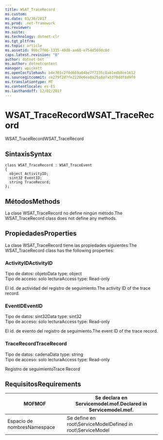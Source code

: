 ```yaml
---
title: WSAT_TraceRecord
ms.custom: 
ms.date: 03/30/2017
ms.prod: .net-framework
ms.reviewer: 
ms.suite: 
ms.technology: dotnet-clr
ms.tgt_pltfrm: 
ms.topic: article
ms.assetid: 99bc7f66-1335-40d8-aa68-e754d569dc0d
caps.latest.revision: "8"
author: dotnet-bot
ms.author: dotnetcontent
manager: wpickett
ms.openlocfilehash: b4e701c2f0d669a04be7f7235c8ab1edb8ce1612
ms.sourcegitcommit: ce279f2d7fe2220e6ea0a25a8a7a5370ddf8d9f0
ms.translationtype: MT
ms.contentlocale: es-ES
ms.lasthandoff: 12/02/2017
---
```

# <a name="wsattracerecord"></a><span data-ttu-id="54b2d-102">WSAT_TraceRecord</span><span class="sxs-lookup"><span data-stu-id="54b2d-102">WSAT_TraceRecord</span></span>
<span data-ttu-id="54b2d-103">WSAT_TraceRecord</span><span class="sxs-lookup"><span data-stu-id="54b2d-103">WSAT_TraceRecord</span></span>  
  
## <a name="syntax"></a><span data-ttu-id="54b2d-104">Sintaxis</span><span class="sxs-lookup"><span data-stu-id="54b2d-104">Syntax</span></span>  
  
```  
class WSAT_TraceRecord : WSAT_TraceEvent  
{  
  object ActivityID;  
  sint32 EventID;  
  string TraceRecord;  
};  
```  
  
## <a name="methods"></a><span data-ttu-id="54b2d-105">Métodos</span><span class="sxs-lookup"><span data-stu-id="54b2d-105">Methods</span></span>  
 <span data-ttu-id="54b2d-106">La clase WSAT_TraceRecord no define ningún método.</span><span class="sxs-lookup"><span data-stu-id="54b2d-106">The WSAT_TraceRecord class does not define any methods.</span></span>  
  
## <a name="properties"></a><span data-ttu-id="54b2d-107">Propiedades</span><span class="sxs-lookup"><span data-stu-id="54b2d-107">Properties</span></span>  
 <span data-ttu-id="54b2d-108">La clase WSAT_TraceRecord tiene las propiedades siguientes:</span><span class="sxs-lookup"><span data-stu-id="54b2d-108">The WSAT_TraceRecord class has the following properties:</span></span>  
  
### <a name="activityid"></a><span data-ttu-id="54b2d-109">ActivityID</span><span class="sxs-lookup"><span data-stu-id="54b2d-109">ActivityID</span></span>  
 <span data-ttu-id="54b2d-110">Tipo de datos: objeto</span><span class="sxs-lookup"><span data-stu-id="54b2d-110">Data type: object</span></span>  
<span data-ttu-id="54b2d-111">Tipo de acceso: solo lectura</span><span class="sxs-lookup"><span data-stu-id="54b2d-111">Access type: Read-only</span></span>  
  
 <span data-ttu-id="54b2d-112">El id. de actividad del registro de seguimiento.</span><span class="sxs-lookup"><span data-stu-id="54b2d-112">The activity ID of the trace record.</span></span>  
  
### <a name="eventid"></a><span data-ttu-id="54b2d-113">EventID</span><span class="sxs-lookup"><span data-stu-id="54b2d-113">EventID</span></span>  
 <span data-ttu-id="54b2d-114">Tipo de datos: sint32</span><span class="sxs-lookup"><span data-stu-id="54b2d-114">Data type: sint32</span></span>  
<span data-ttu-id="54b2d-115">Tipo de acceso: solo lectura</span><span class="sxs-lookup"><span data-stu-id="54b2d-115">Access type: Read-only</span></span>  
  
 <span data-ttu-id="54b2d-116">El id. de evento del registro de seguimiento.</span><span class="sxs-lookup"><span data-stu-id="54b2d-116">The event ID of the trace record.</span></span>  
  
### <a name="tracerecord"></a><span data-ttu-id="54b2d-117">TraceRecord</span><span class="sxs-lookup"><span data-stu-id="54b2d-117">TraceRecord</span></span>  
 <span data-ttu-id="54b2d-118">Tipo de datos: cadena</span><span class="sxs-lookup"><span data-stu-id="54b2d-118">Data type: string</span></span>  
<span data-ttu-id="54b2d-119">Tipo de acceso: solo lectura</span><span class="sxs-lookup"><span data-stu-id="54b2d-119">Access type: Read-only</span></span>  
  
 <span data-ttu-id="54b2d-120">Registro de seguimiento</span><span class="sxs-lookup"><span data-stu-id="54b2d-120">Trace Record</span></span>  
  
## <a name="requirements"></a><span data-ttu-id="54b2d-121">Requisitos</span><span class="sxs-lookup"><span data-stu-id="54b2d-121">Requirements</span></span>  
  
|<span data-ttu-id="54b2d-122">MOF</span><span class="sxs-lookup"><span data-stu-id="54b2d-122">MOF</span></span>|<span data-ttu-id="54b2d-123">Se declara en Servicemodel.mof.</span><span class="sxs-lookup"><span data-stu-id="54b2d-123">Declared in Servicemodel.mof.</span></span>|  
|---------|-----------------------------------|  
|<span data-ttu-id="54b2d-124">Espacio de nombres</span><span class="sxs-lookup"><span data-stu-id="54b2d-124">Namespace</span></span>|<span data-ttu-id="54b2d-125">Se define en root\ServiceModel</span><span class="sxs-lookup"><span data-stu-id="54b2d-125">Defined in root\ServiceModel</span></span>|
